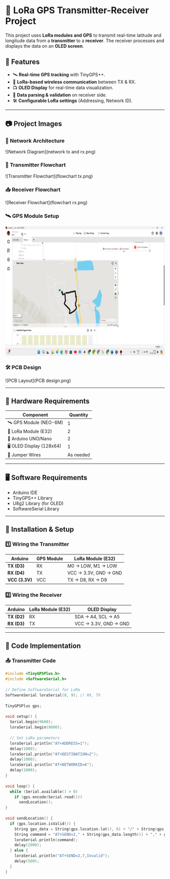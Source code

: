# 🚀 LoRa GPS Transmitter-Receiver Project

This project uses **LoRa modules and GPS** to transmit real-time latitude and longitude data from a **transmitter** to a **receiver**. The receiver processes and displays the data on an **OLED screen**.

## 📌 Features
- 🛰️ **Real-time GPS tracking** with TinyGPS++.
- 📡 **LoRa-based wireless communication** between TX & RX.
- 📺 **OLED Display** for real-time data visualization.
- 🔄 **Data parsing & validation** on receiver side.
- 🛠 **Configurable LoRa settings** (Addressing, Network ID).

---

## 📷 Project Images

### **📡 Network Architecture**
![Network Diagram](network tx and rx.png)

### **🔁 Transmitter Flowchart**
![Transmitter Flowchart](flowchart tx.png)

### **📥 Receiver Flowchart**
![Receiver Flowchart](flowchart rx.png)

### **🛰️ GPS Module Setup**
![GPS Module](gps.png)

### **🛠 PCB Design**
![PCB Layout](PCB design.png)

---

## 🔧 **Hardware Requirements**
| Component            | Quantity |
|----------------------|----------|
| 🛰️ GPS Module (NEO-6M)  | 1        |
| 📡 LoRa Module (E32) | 2        |
| 🔵 Arduino UNO/Nano  | 2        |
| 🖥 OLED Display (128x64) | 1        |
| 🔌 Jumper Wires      | As needed |

---

## 🖥️ **Software Requirements**
- Arduino IDE
- TinyGPS++ Library
- U8g2 Library (for OLED)
- SoftwareSerial Library

---

## 🚀 **Installation & Setup**
### **1️⃣ Wiring the Transmitter**
| **Arduino** | **GPS Module** | **LoRa Module (E32)** |
|------------|-------------|-------------------|
| **TX (D3)** | RX         | M0 → LOW, M1 → LOW |
| **RX (D4)** | TX         | VCC → 3.3V, GND → GND |
| **VCC (3.3V)** | VCC | TX → D8, RX → D9 |

### **2️⃣ Wiring the Receiver**
| **Arduino** | **LoRa Module (E32)** | **OLED Display** |
|------------|-------------------|-----------------|
| **TX (D2)** | RX | SDA → A4, SCL → A5 |
| **RX (D3)** | TX | VCC → 3.3V, GND → GND |

---

## 📜 **Code Implementation**
### **📤 Transmitter Code**
```cpp
#include <TinyGPSPlus.h>
#include <SoftwareSerial.h>

// Define SoftwareSerial for LoRa
SoftwareSerial loraSerial(8, 9); // RX, TX

TinyGPSPlus gps;

void setup() {
  Serial.begin(9600);
  loraSerial.begin(9600);

  // Set LoRa parameters
  loraSerial.println("AT+ADDRESS=1");
  delay(1000);
  loraSerial.println("AT+DESTINATION=2");
  delay(1000);
  loraSerial.println("AT+NETWORKID=6");
  delay(1000);
}

void loop() {
  while (Serial.available() > 0)
    if (gps.encode(Serial.read()))
      sendLocation();
}

void sendLocation() {
  if (gps.location.isValid()) {
    String gps_data = String(gps.location.lat(), 6) + "/" + String(gps.location.lng(), 6);
    String command = "AT+SEND=2," + String(gps_data.length()) + "," + gps_data;
    loraSerial.println(command);
    delay(2000);
  } else {
    loraSerial.println("AT+SEND=2,7,Invalid");
    delay(500);
  }
}
